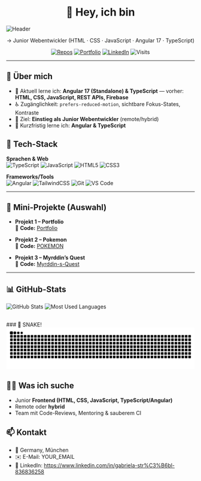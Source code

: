 <!-- Banner / Intro (kein assets nötig) -->
<p align="center">
  <h1 align="center">👋 Hey, ich bin</h1>
  <img src="https://capsule-render.vercel.app/api?type=soft&color=0:232b31,100:58e0b8&height=150&section=header&text=Gabriela%20Str%C3%B6bl&fontSize=38&fontColor=f8f5ec&animation=fadeIn" alt="Header" />
</p>


<p align="center">
  → Junior Webentwickler (HTML · CSS · JavaScript · Angular 17 · TypeScript)
</p>

<p align="center">
  <a href="https://github.com/Creative-Web-Dev2023?tab=repositories"><img alt="Repos" src="https://img.shields.io/badge/Repos-öffnen-2f855a?style=for-the-badge&logo=github" /></a>
  <a href="https://github.com/Creative-Web-Dev2023/Portfolio"><img alt="Portfolio" src="https://img.shields.io/badge/Portfolio-ansehen-2b6cb0?style=for-the-badge" /></a>
  <a href="https://www.linkedin.com/in/gabriela-str%C3%B6bl-836836258"><img alt="LinkedIn" src="https://img.shields.io/badge/LinkedIn-Kontakt-0a66c2?style=for-the-badge&logo=linkedin&logoColor=white" /></a>
  <img alt="Visits" src="https://komarev.com/ghpvc/?username=Creative-Web-Dev2023&style=for-the-badge" />
</p>

---

## 🔎 Über mich
- 🧪 Aktuell lerne ich: **Angular 17 (Standalone) & TypeScript** — vorher: **HTML, CSS, JavaScript, REST APIs, Firebase**
- ♿️ Zugänglichkeit: `prefers-reduced-motion`, sichtbare Fokus-States, Kontraste
- 🚀 Ziel: **Einstieg als Junior Webentwickler** (remote/hybrid)
- 🎯 Kurzfristig lerne ich: **Angular & TypeScript**

## 🧰 Tech-Stack
**Sprachen & Web**  
![TypeScript](https://img.shields.io/badge/TypeScript-3178C6?logo=typescript&logoColor=white)
![JavaScript](https://img.shields.io/badge/JavaScript-F7DF1E?logo=javascript&logoColor=black)
![HTML5](https://img.shields.io/badge/HTML5-E34F26?logo=html5&logoColor=white)
![CSS3](https://img.shields.io/badge/CSS3-1572B6?logo=css3&logoColor=white)

**Frameworks/Tools**  
![Angular](https://img.shields.io/badge/Angular-DC0030?logo=angular&logoColor=white)
![TailwindCSS](https://img.shields.io/badge/TailwindCSS-06B6D4?logo=tailwindcss&logoColor=white)
![Git](https://img.shields.io/badge/Git-F05032?logo=git&logoColor=white)
![VS Code](https://img.shields.io/badge/VS%20Code-007ACC?logo=visualstudiocode&logoColor=white)

---

## 🧪 Mini-Projekte (Auswahl)
- **Projekt 1 – Portfolio**  
  🔗 **Code:** [Portfolio](https://github.com/Creative-Web-Dev2023/Portfolio)

- **Projekt 2 – Pokemon**  
  🔗 **Code:** [POKEMON](https://github.com/Creative-Web-Dev2023/Pokemon)

- **Projekt 3 – Myrddin’s Quest**  
  🔗 **Code:** [Myrddin-s-Quest](https://github.com/Creative-Web-Dev2023/Myrddin-s-Quest)

---

## 📊 GitHub-Stats
<p align="left">
  <img height="170" src="https://github-profile-summary-cards.vercel.app/api/cards/stats?username=Creative-Web-Dev2023&theme=dracula&t=3" alt="GitHub Stats" />
  <img height="170" src="https://github-profile-summary-cards.vercel.app/api/cards/repos-per-language?username=Creative-Web-Dev2023&theme=dracula&t=3" alt="Most Used Languages" />
</p>

<br clear="both" />
### 🐍 SNAKE!
<picture>
  <source media="(prefers-color-scheme: hell)" srcset="https://raw.githubusercontent.com/Creative-Web-Dev2023/Creative-Web-Dev2023/output/github-contribution-grid-snake-dark.svg">
  <source media="(prefers-color-scheme: light)" srcset="https://raw.githubusercontent.com/Creative-Web-Dev2023/Creative-Web-Dev2023/output/github-contribution-grid-snake.svg">
  <img alt="GitHub contribution grid snake" src="https://raw.githubusercontent.com/Creative-Web-Dev2023/Creative-Web-Dev2023/output/github-contribution-grid-snake.svg" />
</picture>


## 🧑‍💻 Was ich suche
- Junior **Frontend (HTML, CSS, JavaScript, TypeScript/Angular)**
- Remote oder **hybrid**
- Team mit Code-Reviews, Mentoring & sauberem CI

## 📫 Kontakt
- 📍 Germany, München
- ✉️ E-Mail: YOUR_EMAIL
- 🔗 LinkedIn: https://www.linkedin.com/in/gabriela-str%C3%B6bl-836836258
